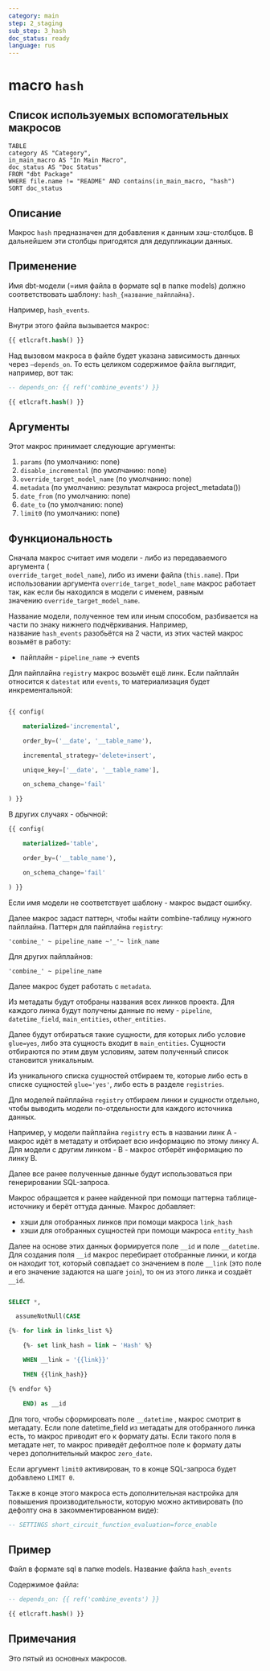 ```yaml
---
category: main
step: 2_staging
sub_step: 3_hash
doc_status: ready
language: rus
---
```

# macro `hash`

## Список используемых вспомогательных макросов

```dataview
TABLE 
category AS "Category", 
in_main_macro AS "In Main Macro",
doc_status AS "Doc Status"
FROM "dbt Package"
WHERE file.name != "README" AND contains(in_main_macro, "hash")
SORT doc_status
```

## Описание

Макрос `hash` предназначен для добавления к данным хэш-столбцов. В дальнейшем эти столбцы пригодятся для дедупликации данных.
## Применение

Имя dbt-модели (=имя файла в формате sql в папке models) должно соответствовать шаблону:
`hash_{название_пайплайна}`.

Например, `hash_events`.

Внутри этого файла вызывается макрос:

```sql
{{ etlcraft.hash() }}
```
Над вызовом макроса в файле будет указана зависимость данных через `—depends_on`. То есть целиком содержимое файла выглядит, например, вот так:
```sql
-- depends_on: {{ ref('combine_events') }}

{{ etlcraft.hash() }}
```
## Аргументы

Этот макрос принимает следующие аргументы:

1. `params` (по умолчанию: none)
2.  `disable_incremental` (по умолчанию: none)
3. `override_target_model_name` (по умолчанию: none)
4. `metadata` (по умолчанию: результат макроса project_metadata())
5. `date_from` (по умолчанию: none)
6. `date_to` (по умолчанию: none)
7. `limit0` (по умолчанию: none)

## Функциональность

Сначала макрос считает имя модели - либо из передаваемого аргумента (  
`override_target_model_name`), либо из имени файла (`this.name`). При использовании аргумента `override_target_model_name` макрос работает так, как если бы находился в модели с именем, равным значению `override_target_model_name`.

Название модели, полученное тем или иным способом, разбивается на части по знаку нижнего подчёркивания. Например, название `hash_events` разобьётся на 2 части, из этих частей макрос возьмёт в работу:

- пайплайн - `pipeline_name` → events

Для пайплайна `registry` макрос возьмёт ещё линк.
Если пайплайн относится к `datestat` или `events`, то материализация будет инкрементальной:

```sql

{{ config(

    materialized='incremental',

    order_by=('__date', '__table_name'),

    incremental_strategy='delete+insert',

    unique_key=['__date', '__table_name'],

    on_schema_change='fail'

) }}
```
В других случаях - обычной:

```sql
{{ config(

    materialized='table',

    order_by=('__table_name'),

    on_schema_change='fail'

) }}
```
Если имя модели не соответствует шаблону - макрос выдаст  ошибку.

Далее макрос задаст паттерн, чтобы найти combine-таблицу нужного пайплайна.
Паттерн для пайплайна `registry`:

`'combine_' ~ pipeline_name ~'_'~ link_name`

Для других пайплайнов:

`'combine_' ~ pipeline_name`

Далее макрос будет работать с `metadata`.

Из метадаты будут отобраны названия всех линков проекта. Для каждого линка будут получены данные по нему - `pipeline`, `datetime_field`, `main_entities`, `other_entities`.

Далее будут отбираться такие сущности, для которых либо условие `glue=yes`, либо эта сущность входит в `main_entities`. Сущности отбираются по этим двум условиям, затем полученный список становится уникальным.

Из уникального списка сущностей отбираем те, которые либо есть в списке сущностей `glue='yes'`, либо есть в разделе `registries`.

Для моделей пайплайна `registry` отбираем линки и сущности отдельно, чтобы выводить модели по-отдельности для каждого источника данных.

Например, у модели пайплайна `registry` есть в названии линк A - макрос идёт в метадату и отбирает всю информацию по этому линку A. Для модели с другим линком - B - макрос отберёт информацию по линку B. 

Далее все ранее полученные данные будут использоваться при генерировании SQL-запроса.

Макрос обращается к ранее найденной при помощи паттерна таблице-источнику  и берёт оттуда данные. Макрос добавляет: 
- хэши для отобранных линков при помощи макроса `link_hash` 
- хэши для отобранных сущностей при помощи макроса `entity_hash`
  
Далее на основе этих данных формируется поле `__id` и поле `__datetime`. 
Для создания поля `__id` макрос перебирает отобранные линки, и когда он находит тот, который совпадает со значением в поле `__link` (это поле и его значение задаются на шаге `join`), то он из этого линка и создаёт `__id`.

```sql

SELECT *,

  assumeNotNull(CASE

{%- for link in links_list %}

    {%- set link_hash = link ~ 'Hash' %}  

    WHEN __link = '{{link}}'

    THEN {{link_hash}}

{% endfor %}

    END) as __id
```
Для того, чтобы сформировать поле `__datetime` ,  макрос смотрит в метадату. Если поле datetime_field из метадаты для отобранного линка есть, то макрос приводит его к формату даты. Если такого поля в метадате нет, то макрос приведёт дефолтное поле к формату даты через дополнительный макрос `zero_date`.

Если аргумент `limit0` активирован, то в конце SQL-запроса будет добавлено `LIMIT 0`.

Также в конце этого макроса есть дополнительная настройка для повышения производительности, которую можно активировать (по дефолту она в закомментированном виде):
```sql
-- SETTINGS short_circuit_function_evaluation=force_enable
```

## Пример

Файл в формате sql в папке models. Название файла `hash_events`

Содержимое файла:
```sql
-- depends_on: {{ ref('combine_events') }}

{{ etlcraft.hash() }}
```

## Примечания

Это пятый из основных макросов.